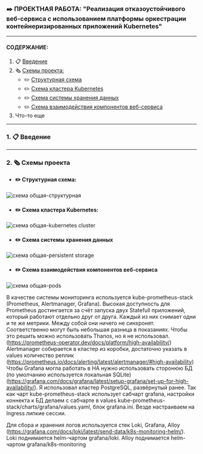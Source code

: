 ### :black_nib: ПРОЕКТНАЯ РАБОТА: "Реализация отказоустойчивого веб-сервиса c использованием платформы оркестрации контейнеризированных приложений Kubernetes"
---------------------
#### СОДЕРЖАНИЕ:
1. :clipboard: [Введение](https://github.com/bonyakevich-e/hl_final_project/tree/main?tab=readme-ov-file#1-clipboard-%D0%B2%D0%B2%D0%B5%D0%B4%D0%B5%D0%BD%D0%B8%D0%B5)
2. :newspaper_roll: [Схемы проекта:](https://github.com/bonyakevich-e/hl_final_project/tree/main?tab=readme-ov-file#2-newspaper_roll-%D1%81%D1%85%D0%B5%D0%BC%D1%8B-%D0%BF%D1%80%D0%BE%D0%B5%D0%BA%D1%82%D0%B0)
   * :pencil2: [Структурная схема](https://github.com/bonyakevich-e/hl_final_project/tree/main?tab=readme-ov-file#pencil2-%D1%81%D1%82%D1%80%D1%83%D0%BA%D1%82%D1%83%D1%80%D0%BD%D0%B0%D1%8F-%D1%81%D1%85%D0%B5%D0%BC%D0%B0)
   * :pencil2: [Схема кластера Kubernetes](https://github.com/bonyakevich-e/hl_final_project/tree/main?tab=readme-ov-file#pencil2-%D1%81%D1%85%D0%B5%D0%BC%D0%B0-%D0%BA%D0%BB%D0%B0%D1%81%D1%82%D0%B5%D1%80%D0%B0-kubernetes)
   * :pencil2: [Схема системы хранения данных](https://github.com/bonyakevich-e/hl_final_project/tree/main?tab=readme-ov-file#pencil2-%D1%81%D1%85%D0%B5%D0%BC%D0%B0-%D1%81%D0%B8%D1%81%D1%82%D0%B5%D0%BC%D1%8B-%D1%85%D1%80%D0%B0%D0%BD%D0%B5%D0%BD%D0%B8%D1%8F-%D0%B4%D0%B0%D0%BD%D0%BD%D1%8B%D1%85)
   * :pencil2: [Схема взаимодействия компонентов веб-сервиса](https://github.com/bonyakevich-e/hl_final_project/tree/main?tab=readme-ov-file#pencil2-%D1%81%D1%85%D0%B5%D0%BC%D0%B0-%D0%B2%D0%B7%D0%B0%D0%B8%D0%BC%D0%BE%D0%B4%D0%B5%D0%B9%D1%81%D1%82%D0%B2%D0%B8%D1%8F-%D0%BA%D0%BE%D0%BC%D0%BF%D0%BE%D0%BD%D0%B5%D0%BD%D1%82%D0%BE%D0%B2-%D0%B2%D0%B5%D0%B1-%D1%81%D0%B5%D1%80%D0%B2%D0%B8%D1%81%D0%B0)
3. Что-то еще

--------------------
### 1. :clipboard: Введение

--------------------
### 2. :newspaper_roll: Схемы проекта

  * #### :pencil2: Структурная схема:

![схема общая-структурная](https://github.com/user-attachments/assets/3e26227e-3763-4240-a024-381c61f1877a)


  * #### :pencil2: Схема кластера Kubernetes:

![схема общая-kubernetes cluster](https://github.com/user-attachments/assets/b75916e2-8aad-4f83-ab24-c6c305847637)


  * #### :pencil2: Схема системы хранения данных

![схема общая-persistent storage](https://github.com/user-attachments/assets/7fdb7ac2-0c78-4589-b6c4-0ee596eeba74)

  * #### :pencil2: Схема взаимодействия компонентов веб-сервиса

![схема общая-pods](https://github.com/user-attachments/assets/a232a6e7-bf45-4005-817b-dea1e82f037e)





В качестве системы мониторинга используется kube-prometheus-stack (Prometheus, Alertmanager, Grafana). 
Высокая доступность для Prometheus достингается за счёт запуска двух Statefull приложений, который работают отдельно друг от друга. Каждый из них снимает одни и те же метрики. Между собой они ничего не синхронят. Соответственно могут быть небольшая разница в показаниях. Чтобы это решить можно использовать Thanos, но я не использовал. (https://prometheus-operator.dev/docs/platform/high-availability/)
Alertmanager собирается в кластер из коробки, достаточно указать в values количество реплик (https://prometheus.io/docs/alerting/latest/alertmanager/#high-availability)
Чтобы Grafana могла работать в HA нужно использовать сторонюю БД (по умолчанию используется локальная SQLite) (https://grafana.com/docs/grafana/latest/setup-grafana/set-up-for-high-availability/). Я использовал кластер PostgreSQL, развёрнутый ранее. Так как чарт kube-prometheus-stack использует сабчарт grafana, настройки коннекта к БД делаем с сабчарте в values kube-prometheus-stack/charts/grafana/values.yaml, блок grafana.ini.
Везде настраиваем на Ingress липкие сессии.

Для сбора и хранения логов используется стек Loki, Grafana, Alloy (https://grafana.com/docs/loki/latest/send-data/k8s-monitoring-helm/). 
Loki поднимается helm-чартом grafana/loki. Alloy поднимается helm-чартом grafana/k8s-monitoring
